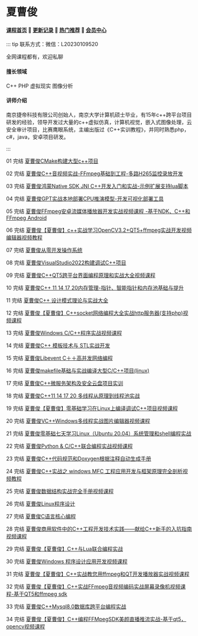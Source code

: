 # 夏曹俊

#### [**课程首页**](../../README.md) 💖 [**更新记录**](./gxjl-2024.md) 💖 [**热门推荐**](./rmtj.md) 💖 [**会员中心**](./vip.md)

::: tip
联系方式：微信：L20230109520

全网课程都有，欢迎私聊



#### 擅长领域

C++ PHP 虚拟现实 图像分析

#### 讲师介绍

南京捷帝科技有限公司创始人，南京大学计算机硕士毕业，有15年c++跨平台项目研发的经验，领导开发过大量的c++虚拟仿真，计算机视觉，嵌入式图像处理，云安全审计项目，比赛鹰眼系统，主编出版过《C++实训教程》，并同时熟悉php，c#，java，安卓项目研发。

:::

01 完结 [夏曹俊CMake构建大型c++项目](https://edu.51cto.com/course/31970.html)

02 完结 [夏曹俊C++音视频实战-FFmpeg基础到工程-多路H265监控录放开发](https://edu.51cto.com/course/24960.html)

03 完结 [夏曹俊鸿蒙Native SDK JNI C++开发入门和实战-示例扩展支持lua脚本](https://edu.51cto.com/course/29081.html)

04 完结 [夏曹俊GPT实战本地部署CPU推演模型-开发可视化部署工具](https://edu.51cto.com/course/34039.html)

05 完结 [夏曹俊FFmpeg安卓流媒体播放器开发实战视频课程 -基于NDK、C++和 FFmpeg Android](https://edu.51cto.com/course/12822.html)

06 完结 [夏曹俊【夏曹俊】c++实战学习OpenCV3.2+QT5+ffmpeg实战开发视频编辑器视频教程](https://edu.51cto.com/course/8934.html)

07 完结 [夏曹俊从零开发操作系统](https://edu.51cto.com/course/23737.html)

08 完结 [夏曹俊VisualStudio2022构建调试C++项目](https://edu.51cto.com/course/33147.html)

09 完结 [夏曹俊C++QT5跨平台界面编程原理和实战大全视频课程](https://edu.51cto.com/course/11507.html)

10 完结 [夏曹俊C++ 11 14 17 20内存管理-指针、智能指针和内存池基础与提升](https://edu.51cto.com/course/28411.html)

11 完结 [夏曹俊C++ 设计模式理论与实战大全](https://edu.51cto.com/course/13912.html)

12 完结 [夏曹俊【夏曹俊】C++socket网络编程大全实战http服务器(支持php)视频课程](https://edu.51cto.com/course/8486.html)

13 完结 [夏曹俊Windows C/C++程序实战视频课程](https://edu.51cto.com/course/15665.html)

14 完结 [夏曹俊C++ 模板技术与 STL实战开发](https://edu.51cto.com/course/13911.html)

15 完结 [夏曹俊Libevent C＋＋高并发网络编程](https://edu.51cto.com/course/17731.html)

16 完结 [夏曹俊makefile基础与实战编译大型C/C++项目(linux)](https://edu.51cto.com/course/28705.html)

17 完结 [夏曹俊C++微服务架构及安全云盘项目实训](https://edu.51cto.com/course/23308.html)

18 完结 [夏曹俊C++11 14 17 20 多线程从原理到线程池实战](https://edu.51cto.com/course/26869.html)

19 完结 [夏曹俊【夏曹俊】零基础学习在Linux上编译调试C++项目视频课程](https://edu.51cto.com/course/8237.html)

20 完结 [夏曹俊VC++Windows多线程实战图片编辑器视频课程](https://edu.51cto.com/course/8175.html)

21 完结 [夏曹俊零基础七天学习Linux（Ubuntu 20.04）系统管理和shell编程实战](https://edu.51cto.com/course/27526.html)

22 完结 [夏曹俊Python & C/C++联合编程实战视频课程](https://edu.51cto.com/course/15278.html)

23 完结 [夏曹俊C++代码规范和Doxygen根据注释自动生成手册](https://edu.51cto.com/course/26926.html)

24 完结 [夏曹俊C++实战之 windows MFC 工程应用开发与框架原理完全剖析视频教程](https://edu.51cto.com/course/13746.html)

25 完结 [夏曹俊数据结构实战完全手册视频课程](https://edu.51cto.com/course/14944.html)

26 完结 [夏曹俊Linux程序设计](https://edu.51cto.com/course/18055.html)

27 完结 [夏曹俊C语言核心编程](https://edu.51cto.com/course/14985.html)

28 完结 [夏曹俊商用软件中的C++工程开发技术实践——献给C++新手的入坑指南视频课程](https://edu.51cto.com/course/15559.html)

29 完结 [夏曹俊【夏曹俊】C++与Lua联合编程实战](https://edu.51cto.com/course/7559.html)

30 完结 [夏曹俊Windows 程序设计应用开发视频课程](https://edu.51cto.com/course/12840.html)

31 完结 [夏曹俊【夏曹俊】C++实战教您用ffmpeg和QT开发播放器实战视频课程](https://edu.51cto.com/course/8059.html)

32 完结 [夏曹俊【夏曹俊】C++实战FFmpeg音视频编码实战屏幕录像机视频课程-基于QT5和ffmpeg sdk](https://edu.51cto.com/course/10359.html)

33 完结 [夏曹俊C++Mysql8.0数据库跨平台编程实战](https://edu.51cto.com/course/16608.html)

34 完结 [夏曹俊【夏曹俊】C++编程FFMpegSDK美颜直播推流实战-基于qt5，opencv视频课程](https://edu.51cto.com/course/10840.html)



